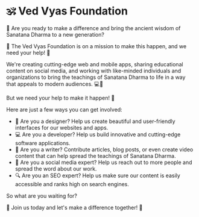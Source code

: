# 🕉️ Ved Vyas Foundation

🚀 Are you ready to make a difference and bring the ancient wisdom of Sanatana Dharma to a new generation? 

🌟 The Ved Vyas Foundation is on a mission to make this happen, and we need your help! 🚀

We're creating cutting-edge web and mobile apps, sharing educational content on social media, and working with like-minded individuals and organizations to bring the teachings of Sanatana Dharma to life in a way that appeals to modern audiences. 💻📱

But we need your help to make it happen! 💪 

Here are just a few ways you can get involved:

- 🎨 Are you a designer? Help us create beautiful and user-friendly interfaces for our websites and apps.
- 💻 Are you a developer? Help us build innovative and cutting-edge software applications.
- 📝 Are you a writer? Contribute articles, blog posts, or even create video content that can help spread the teachings of Sanatana Dharma.
- 📱 Are you a social media expert? Help us reach out to more people and spread the word about our work.
- 🔍 Are you an SEO expert? Help us make sure our content is easily accessible and ranks high on search engines.

So what are you waiting for? 

🚀 Join us today and let's make a difference together! 🙌
